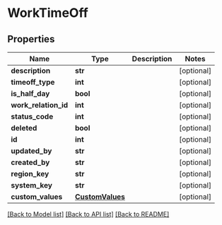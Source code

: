 # WorkTimeOff

## Properties
Name | Type | Description | Notes
------------ | ------------- | ------------- | -------------
**description** | **str** |  | [optional] 
**timeoff_type** | **int** |  | [optional] 
**is_half_day** | **bool** |  | [optional] 
**work_relation_id** | **int** |  | [optional] 
**status_code** | **int** |  | [optional] 
**deleted** | **bool** |  | [optional] 
**id** | **int** |  | [optional] 
**updated_by** | **str** |  | [optional] 
**created_by** | **str** |  | [optional] 
**region_key** | **str** |  | [optional] 
**system_key** | **str** |  | [optional] 
**custom_values** | [**CustomValues**](CustomValues.md) |  | [optional] 

[[Back to Model list]](../README.md#documentation-for-models) [[Back to API list]](../README.md#documentation-for-api-endpoints) [[Back to README]](../README.md)

